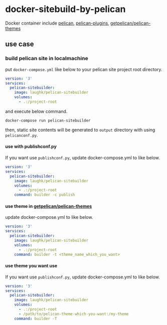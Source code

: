 # docker-sitebuild-by-pelican

Docker container include [pelican](https://github.com/getpelican/pelican), [pelican-plugins](https://github.com/getpelican/pelican-plugins), [getpelican/pelican-themes](https://github.com/getpelican/pelican-themes)

## use case

### build pelican site in localmachine

put `docker-compose.yml` like below to your pelican site project root directory.

```yml
version: '3'
services:
  pelican-sitebuilder:
    image: laughk/pelican-sitebuilder
    volumes:
      - .:/project-root
```

and execute below command.

```
docker-compose run pelican-sitebuilder
```

then, static site contents will be generated to `output` directory with using `pelicanconf.py`.

#### use with publishconf.py

If you want use `publishconf.py`, update docker-compose.yml to like below.

```yml
version: '3'
services:
  pelican-sitebuilder:
    image: laughk/pelican-sitebuilder
    volumes:
      - .:/project-root
    command: builder -c publish
```

#### use theme in [getpelican/pelican-themes](https://github.com/getpelican/pelican-themes)

update docker-compose.yml to like below.

```yml
version: '3'
services:
  pelican-sitebuilder:
    image: laughk/pelican-sitebuilder
    volumes:
      - .:/project-root
    command: builder -t <theme_name_which_you_want>
```

#### use theme you want use

If you want use `publishconf.py`, update docker-compose.yml to like below.

```yml
version: '3'
services:
  pelican-sitebuilder:
    image: laughk/pelican-sitebuilder
    volumes:
      - .:/project-root
      - /path/to/pelican-theme-which-you-want:/my-theme
    command: builder -T
```

